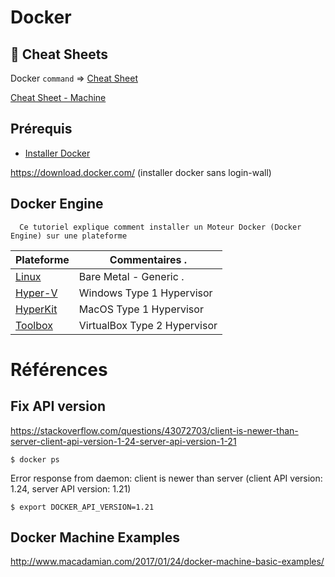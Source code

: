 # Docker 

## :whale: Cheat Sheets

Docker `command` => [Cheat Sheet](https://www.docker.com/sites/default/files/Docker_CheatSheet_08.09.2016_0.pdf)

[Cheat Sheet - Machine](http://files.zeroturnaround.com/pdf/zt_docker_cheat_sheet.pdf)

## Prérequis

* [Installer Docker](https://docs.docker.com/engine/getstarted/step_one/#step-1-get-docker)   

https://download.docker.com/ (installer docker sans login-wall)


## Docker Engine

```
  Ce tutoriel explique comment installer un Moteur Docker (Docker Engine) sur une plateforme
```

| Plateforme           | Commentaires .               |
|----------------------|------------------------------|
| [Linux](Linux)       | Bare Metal - Generic .       |
| [Hyper-V](Hyper-V)   | Windows Type 1 Hypervisor    |
| [HyperKit](HyperKit) | MacOS Type 1 Hypervisor      |
| [Toolbox](Toolbox)   | VirtualBox Type 2 Hypervisor |


# Références 

## Fix API version

https://stackoverflow.com/questions/43072703/client-is-newer-than-server-client-api-version-1-24-server-api-version-1-21

```
$ docker ps
```
  Error response from daemon: client is newer than server (client API version: 1.24, server API version: 1.21)

```
$ export DOCKER_API_VERSION=1.21
```

## Docker Machine Examples

http://www.macadamian.com/2017/01/24/docker-machine-basic-examples/
